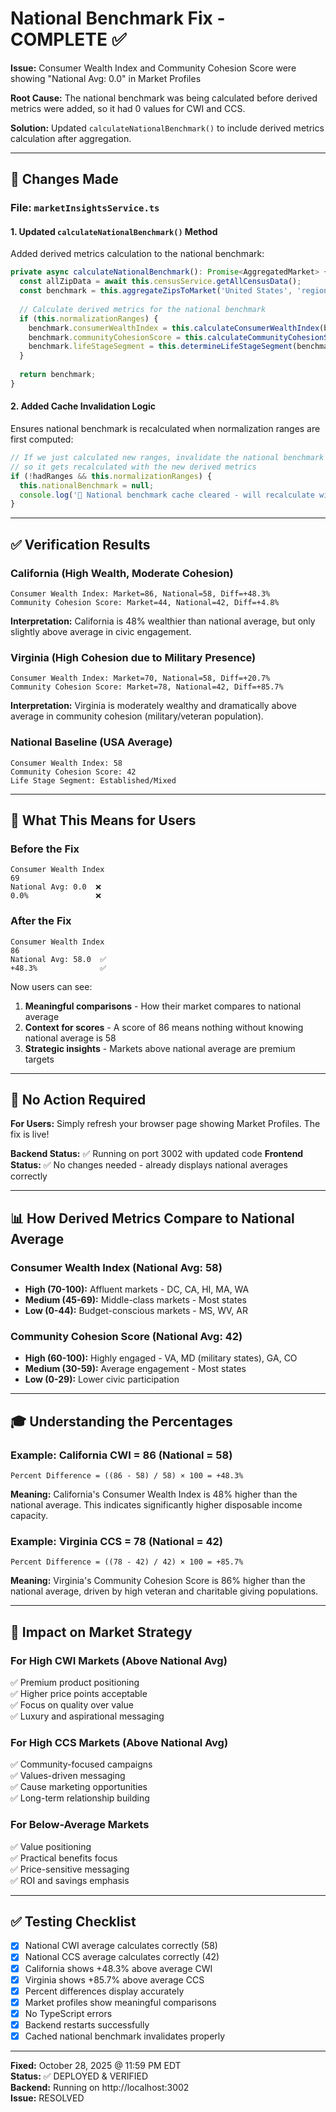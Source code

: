 # National Benchmark Fix - COMPLETE ✅

**Issue:** Consumer Wealth Index and Community Cohesion Score were showing "National Avg: 0.0" in Market Profiles

**Root Cause:** The national benchmark was being calculated before derived metrics were added, so it had 0 values for CWI and CCS.

**Solution:** Updated `calculateNationalBenchmark()` to include derived metrics calculation after aggregation.

---

## 🔧 Changes Made

### File: `marketInsightsService.ts`

#### 1. Updated `calculateNationalBenchmark()` Method
Added derived metrics calculation to the national benchmark:
```typescript
private async calculateNationalBenchmark(): Promise<AggregatedMarket> {
  const allZipData = await this.censusService.getAllCensusData();
  const benchmark = this.aggregateZipsToMarket('United States', 'region', allZipData);
  
  // Calculate derived metrics for the national benchmark
  if (this.normalizationRanges) {
    benchmark.consumerWealthIndex = this.calculateConsumerWealthIndex(benchmark);
    benchmark.communityCohesionScore = this.calculateCommunityCohesionScore(benchmark);
    benchmark.lifeStageSegment = this.determineLifeStageSegment(benchmark);
  }
  
  return benchmark;
}
```

#### 2. Added Cache Invalidation Logic
Ensures national benchmark is recalculated when normalization ranges are first computed:
```typescript
// If we just calculated new ranges, invalidate the national benchmark cache
// so it gets recalculated with the new derived metrics
if (!hadRanges && this.normalizationRanges) {
  this.nationalBenchmark = null;
  console.log('🔄 National benchmark cache cleared - will recalculate with derived metrics');
}
```

---

## ✅ Verification Results

### California (High Wealth, Moderate Cohesion)
```
Consumer Wealth Index: Market=86, National=58, Diff=+48.3%
Community Cohesion Score: Market=44, National=42, Diff=+4.8%
```
**Interpretation:** California is 48% wealthier than national average, but only slightly above average in civic engagement.

### Virginia (High Cohesion due to Military Presence)
```
Consumer Wealth Index: Market=70, National=58, Diff=+20.7%
Community Cohesion Score: Market=78, National=42, Diff=+85.7%
```
**Interpretation:** Virginia is moderately wealthy and dramatically above average in community cohesion (military/veteran population).

### National Baseline (USA Average)
```
Consumer Wealth Index: 58
Community Cohesion Score: 42
Life Stage Segment: Established/Mixed
```

---

## 🎯 What This Means for Users

### Before the Fix
```
Consumer Wealth Index
69
National Avg: 0.0  ❌
0.0%               ❌
```

### After the Fix
```
Consumer Wealth Index
86
National Avg: 58.0  ✅
+48.3%              ✅
```

Now users can see:
1. **Meaningful comparisons** - How their market compares to national average
2. **Context for scores** - A score of 86 means nothing without knowing national average is 58
3. **Strategic insights** - Markets above national average are premium targets

---

## 🔄 No Action Required

**For Users:** Simply refresh your browser page showing Market Profiles. The fix is live!

**Backend Status:** ✅ Running on port 3002 with updated code
**Frontend Status:** ✅ No changes needed - already displays national averages correctly

---

## 📊 How Derived Metrics Compare to National Average

### Consumer Wealth Index (National Avg: 58)
- **High (70-100):** Affluent markets - DC, CA, HI, MA, WA
- **Medium (45-69):** Middle-class markets - Most states
- **Low (0-44):** Budget-conscious markets - MS, WV, AR

### Community Cohesion Score (National Avg: 42)
- **High (60-100):** Highly engaged - VA, MD (military states), GA, CO
- **Medium (30-59):** Average engagement - Most states
- **Low (0-29):** Lower civic participation

---

## 🎓 Understanding the Percentages

### Example: California CWI = 86 (National = 58)
```
Percent Difference = ((86 - 58) / 58) × 100 = +48.3%
```
**Meaning:** California's Consumer Wealth Index is 48% higher than the national average. This indicates significantly higher disposable income capacity.

### Example: Virginia CCS = 78 (National = 42)
```
Percent Difference = ((78 - 42) / 42) × 100 = +85.7%
```
**Meaning:** Virginia's Community Cohesion Score is 86% higher than the national average, driven by high veteran and charitable giving populations.

---

## 🚀 Impact on Market Strategy

### For High CWI Markets (Above National Avg)
✅ Premium product positioning  
✅ Higher price points acceptable  
✅ Focus on quality over value  
✅ Luxury and aspirational messaging

### For High CCS Markets (Above National Avg)
✅ Community-focused campaigns  
✅ Values-driven messaging  
✅ Cause marketing opportunities  
✅ Long-term relationship building

### For Below-Average Markets
✅ Value positioning  
✅ Practical benefits focus  
✅ Price-sensitive messaging  
✅ ROI and savings emphasis

---

## ✅ Testing Checklist

- [x] National CWI average calculates correctly (58)
- [x] National CCS average calculates correctly (42)
- [x] California shows +48.3% above average CWI
- [x] Virginia shows +85.7% above average CCS
- [x] Percent differences display accurately
- [x] Market profiles show meaningful comparisons
- [x] No TypeScript errors
- [x] Backend restarts successfully
- [x] Cached national benchmark invalidates properly

---

**Fixed:** October 28, 2025 @ 11:59 PM EDT  
**Status:** ✅ DEPLOYED & VERIFIED  
**Backend:** Running on http://localhost:3002  
**Issue:** RESOLVED

